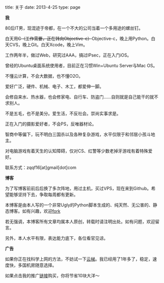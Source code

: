title: 关于
date: 2013-4-25
type: page

**我**

80后IT男，现混迹于帝都，在一个不大的公司当着一个多用途的螺丝钉。

白天用<s>C（工作需要，正在转向Objective-c）</s>Objective-c，晚上用Python。白天CVS，晚上Git。白天Xcode，晚上Vim。

工作两年半，做过Web，研究过AAA，搞过IPsec，正在入门iOS。

曾经的Ubuntu桌面系统使用者，目前正在习惯Win+Ubuntu Server与Mac OS。

不懂云计算，不会大数据，也不懂O2O。

爱好广泛，硬件、机械、电子、木工，都爱伸一脚。

会修自来水、热水器，也会修家电、自行车、防盗门……自则就是自己能干的就不求别人。

不是五毛，也不是美分。爱生活，不反社会。崇尚实事求是。

正在入门的摄影爱好者，不会PS，反唯器材论。 

智商中等偏下，玩不明白三国杀以及各种复杂游戏，水平仅限于和邻居小孩斗地主。

对电脑游戏有着天生的认知障碍，仅对CS、红警等少数老掉牙游戏有着特殊爱好。

联系方式：zqqf16[at]gmail[dot]com

**博客**

为了写博客前前后后换了多次阵地，用过主机，买过VPS，现在来到Github。希望能够坚持下去，争取每周都有更新。

本博客是由本人写的一个非常Ugly的Python脚本生成的、纯天然、无公害的、静态博客。如有兴趣，欢迎[fork](https://github.com/zqqf16/zqqf16.github.com)

若无强调，本博客所有文章均属本人原创，转载时请注明出处。如有问题，欢迎留言。

另外，本人水平有限，表达能力底下，各位看官见谅。

**广告**

如果你正在找科学上网的方法，不妨试一下[云梯](http://refyunti.com/?r=65dd573aab9f2f10)。我已经用了1年多了，稳定，速度快，多国机房随意选择。

如果点击我的推广[链接](http://refyunti.com/?r=65dd573aab9f2f10)购买，你将节省10块大洋～
